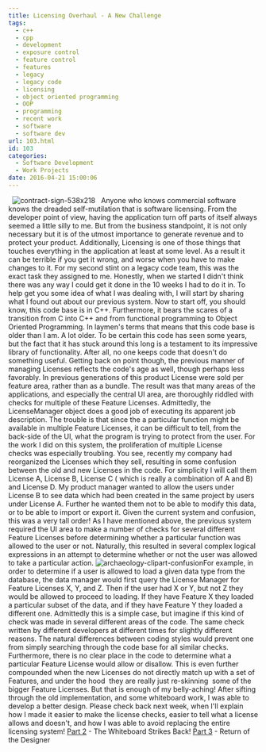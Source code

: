 ```yaml
---
title: Licensing Overhaul - A New Challenge
tags:
  - c++
  - cpp
  - development
  - exposure control
  - feature control
  - features
  - legacy
  - legacy code
  - licensing
  - object oriented programming
  - OOP
  - programming
  - recent work
  - software
  - software dev
url: 103.html
id: 103
categories:
  - Software Development
  - Work Projects
date: 2016-04-21 15:00:06
---
```


  ![contract-sign-538x218](/img/post_img/contract.jpg)   Anyone who knows commercial software knows the dreaded self-mutilation that is software licensing. From the developer point of view, having the application turn off parts of itself always seemed a little silly to me. But from the business standpoint, it is not only necessary but it is of the utmost importance to generate revenue and to protect your product. Additionally, Licensing is one of those things that touches everything in the application at least at some level. As a result it can be terrible if you get it wrong, and worse when you have to make changes to it. For my second stint on a legacy code team, this was the exact task they assigned to me. Honestly, when we started I didn't think there was any way I could get it done in the 10 weeks I had to do it in. To help get you some idea of what I was dealing with, I will start by sharing what I found out about our previous system. Now to start off, you should know, this code base is in C++. Furthermore, it bears the scares of a transition from C into C++ and from functional programming to Object Oriented Programming. In laymen's terms that means that this code base is older than I am. A lot older. To be certain this code has seen some years, but the fact that it has stuck around this long is a testament to its impressive library of functionality. After all, no one keeps code that doesn't do something useful. Getting back on point though, the previous manner of managing Licenses reflects the code's age as well, though perhaps less favorably. In previous generations of this product License were sold per feature area, rather than as a bundle. The result was that many areas of the applications, and especially the central UI area, are thoroughly riddled with checks for multiple of these Feature Licenses. Admittedly, the LicenseManager object does a good job of executing its apparent job description. The trouble is that since the a particular function might be available in multiple Feature Licenses, it can be difficult to tell, from the back-side of the UI, what the program is trying to protect from the user. For the work I did on this system, the proliferation of multiple License checks was especially troubling. You see, recently my company had reorganized the Licenses which they sell, resulting in some confusion between the old and new Licenses in the code. For simplicity I will call them License A, License B, License C ( which is really a combination of A and B) and License D. My product manager wanted to allow the users under License B to see data which had been created in the same project by users under License A. Further he wanted them not to be able to modify this data, or to be able to import or export it. Given the current system and confusion, this was a very tall order! As I have mentioned above, the previous system required the UI area to make a number of checks for several different Feature Licenses before determining whether a particular function was allowed to the user or not. Naturally, this resulted in several complex logical expressions in an attempt to determine whether or not the user was allowed to take a particular action. ![archaeology-clipart-confusion](/img/post_img/clipart_confusion.jpg)For example, in order to determine if a user is allowed to load a given data type from the database, the data manager would first query the License Manager for Feature Licenses X, Y, and Z. Then if the user had X or Y, but not Z they would be allowed to proceed to loading. If they have Feature X they loaded a particular subset of the data, and if they have Feature Y they loaded a different one. Admittedly this is a simple case, but imagine if this kind of check was made in several different areas of the code. The same check written by different developers at different times for slightly different reasons. The natural differences between coding styles would prevent one from simply searching through the code base for all similar checks. Furthermore, there is no clear place in the code to determine what a particular Feature License would allow or disallow. This is even further compounded when the new Licenses do not directly match up with a set of Features, and under the hood  they are really just re-skinning  some of the bigger Feature Licenses. But that is enough of my belly-aching! After sifting through the old implementation, and some whiteboard work, I was able to develop a better design. Please check back next week, when I'll explain how I made it easier to make the license checks, easier to tell what a license allows and doesn't, and how I was able to avoid replacing the entire licensing system! [Part 2](/2016/04/28/licensing-overhaul-the-whiteboard-strikes-back/) \- The Whiteboard Strikes Back! [Part 3](/2016/05/05/licensing-overhaul-return-of-the-designer/) \- Return of the Designer